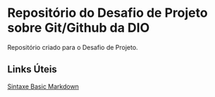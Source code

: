 # Repositório do Desafio de Projeto sobre Git/Github da DIO
Repositório criado para o Desafio de Projeto.

## Links Úteis
[Sintaxe Basic Markdown](https://www.markdownguide.org/basic-syntax)

